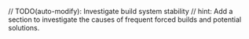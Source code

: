 // TODO(auto-modify): Investigate build system stability
// hint: Add a section to investigate the causes of frequent forced builds and potential solutions.
